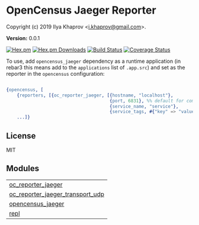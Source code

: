 

# OpenCensus Jaeger Reporter #

Copyright (c) 2019 Ilya Khaprov <<i.khaprov@gmail.com>>.

__Version:__ 0.0.1

[![Hex.pm][Hex badge]][Hex link]
[![Hex.pm Downloads][Hex downloads badge]][Hex link]
[![Build Status][Travis badge]][Travis link]
[![Coverage Status][Coveralls badge]][Coveralls link]

To use, add `opencensus_jaeger` dependency as a runtime application (in rebar3 this means add to the `applications` list of `.app.src`) and set as the reporter in the `opencensus` configuration:

```erlang

{opencensus, [
    {reporters, [{oc_reporter_jaeger, [{hostname, "localhost"},
                                       {port, 6831}, %% default for compact protocol
                                       {service_name, "service"},
                                       {service_tags, #{"key" => "value"}}]}]},
    ...]}

```

## License

MIT

[Hex badge]: https://img.shields.io/hexpm/v/opencensus_jaeger.svg?maxAge=2592000?style=plastic
[Hex link]: https://hex.pm/packages/opencensus_jaeger
[Hex downloads badge]: https://img.shields.io/hexpm/dt/opencensus_jaeger.svg?maxAge=2592000
[Travis badge]: https://travis-ci.org/opencensus-beam/opencensus_jaeger.svg?branch=version-3
[Travis link]: https://travis-ci.org/opencensus-beam/opencensus_jaeger
[Coveralls badge]: https://coveralls.io/repos/github/opencensus-beam/opencensus_jaeger/badge.svg?branch=master
[Coveralls link]: https://coveralls.io/github/opencensus-beam/opencensus_jaeger?branch=master


## Modules ##


<table width="100%" border="0" summary="list of modules">
<tr><td><a href="oc_reporter_jaeger.md" class="module">oc_reporter_jaeger</a></td></tr>
<tr><td><a href="oc_reporter_jaeger_transport_udp.md" class="module">oc_reporter_jaeger_transport_udp</a></td></tr>
<tr><td><a href="opencensus_jaeger.md" class="module">opencensus_jaeger</a></td></tr>
<tr><td><a href="repl.md" class="module">repl</a></td></tr></table>


